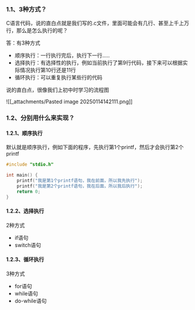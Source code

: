 ### 1.1、3种方式？

C语言代码，说的直白点就是我们写的.c文件，里面可能会有几行、甚至上千上万行，那么是怎么执行的呢？

答：有3种方式

- 顺序执行：一行执行完后，执行下一行.....
- 选择执行：有选择性的执行，例如当前执行了第9行代码，接下来可以根据实际情况执行第10行还是11行
- 循环执行：可以重复执行某些行的代码

说的直白点，很像我们上初中时学习的流程图

![[_attachments/Pasted image 20250114142111.png]]

### 1.2、分别用什么来实现？

#### 1.2.1、顺序执行

默认就是顺序执行，例如下面的程序，先执行第1个printf，然后才会执行第2个printf

```c
#include "stdio.h"

int main() {
    printf("我是第1个printf语句，我在前面，所以我先执行");
    printf("我是第2个printf语句，我在后面，所以我后执行");
    return 0;
}
```

#### 1.2.2、选择执行

2种方式

- if语句
- switch语句

#### 1.2.3、循环执行

3种方式

- for语句
- while语句
- do-while语句
